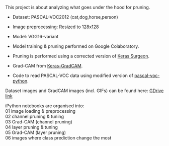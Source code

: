This project is about analyzing what goes under the hood for pruning.

- Dataset: PASCAL-VOC2012 (cat,dog,horse,person)
- Image preprocessing: Resized to 128x128
- Model: VGG16-variant

- Model training & pruning performed on Google Colaboratory.
- Pruning is performed using a corrected version of [Keras Surgeon](https://github.com/BenWhetton/keras-surgeon/).
- Grad-CAM from [Keras-GradCAM](https://github.com/eclique/keras-gradcam).
- Code to read PASCAL-VOC data using modified version of [pascal-voc-python](https://github.com/mprat/pascal-voc-python).

Dataset images and GradCAM images (incl. GIFs) can be found here: [GDrive link](https://drive.google.com/file/d/1s5R1RCXftkhtJjjt2isPxawafVIu-GAQ/view?usp=sharing)

iPython notebooks are organised into: \
01 image loading & preprocessing \
02 channel pruning & tuning \
03 Grad-CAM (channel pruning) \
04 layer pruning & tuning \
05 Grad-CAM (layer pruning) \
06 images where class prediction change the most
